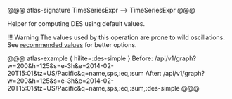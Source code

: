 @@@ atlas-signature
TimeSeriesExpr
-->
TimeSeriesExpr
@@@

Helper for computing DES using default values.

!!! Warning
    The values used by this operation are prone to wild oscillations. See
    [recommended values](../des.md#recommended-values) for better options.

@@@ atlas-example { hilite=:des-simple }
Before: /api/v1/graph?w=200&h=125&s=e-3h&e=2014-02-20T15:01&tz=US/Pacific&q=name,sps,:eq,:sum
After: /api/v1/graph?w=200&h=125&s=e-3h&e=2014-02-20T15:01&tz=US/Pacific&q=name,sps,:eq,:sum,:des-simple
@@@